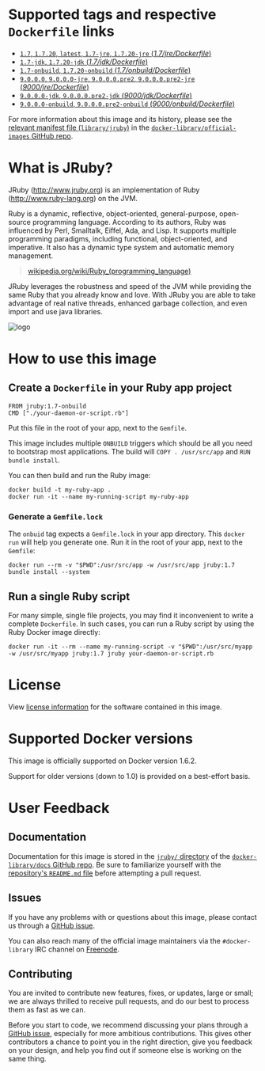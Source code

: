 # Supported tags and respective `Dockerfile` links

-	[`1.7`, `1.7.20`, `latest`, `1.7-jre`, `1.7.20-jre` (*1.7/jre/Dockerfile*)](https://github.com/cpuguy83/docker-jruby/blob/882f6121c19e90e158bc86645335f8762d26ff19/1.7/jre/Dockerfile)
-	[`1.7-jdk`, `1.7.20-jdk` (*1.7/jdk/Dockerfile*)](https://github.com/cpuguy83/docker-jruby/blob/882f6121c19e90e158bc86645335f8762d26ff19/1.7/jdk/Dockerfile)
-	[`1.7-onbuild`, `1.7.20-onbuild` (*1.7/onbuild/Dockerfile*)](https://github.com/cpuguy83/docker-jruby/blob/882f6121c19e90e158bc86645335f8762d26ff19/1.7/onbuild/Dockerfile)
-	[`9.0.0.0`, `9.0.0.0-jre`, `9.0.0.0.pre2`, `9.0.0.0.pre2-jre` (*9000/jre/Dockerfile*)](https://github.com/cpuguy83/docker-jruby/blob/0f5ca4efd34cedd56e7e2c7138f98c5e80402c6b/9000/jre/Dockerfile)
-	[`9.0.0.0-jdk`, `9.0.0.0.pre2-jdk` (*9000/jdk/Dockerfile*)](https://github.com/cpuguy83/docker-jruby/blob/0f5ca4efd34cedd56e7e2c7138f98c5e80402c6b/9000/jdk/Dockerfile)
-	[`9.0.0.0-onbuild`, `9.0.0.0.pre2-onbuild` (*9000/onbuild/Dockerfile*)](https://github.com/cpuguy83/docker-jruby/blob/0f5ca4efd34cedd56e7e2c7138f98c5e80402c6b/9000/onbuild/Dockerfile)

For more information about this image and its history, please see the [relevant manifest file (`library/jruby`)](https://github.com/docker-library/official-images/blob/master/library/jruby) in the [`docker-library/official-images` GitHub repo](https://github.com/docker-library/official-images).

# What is JRuby?

JRuby (http://www.jruby.org) is an implementation of Ruby (http://www.ruby-lang.org) on the JVM.

Ruby is a dynamic, reflective, object-oriented, general-purpose, open-source programming language. According to its authors, Ruby was influenced by Perl, Smalltalk, Eiffel, Ada, and Lisp. It supports multiple programming paradigms, including functional, object-oriented, and imperative. It also has a dynamic type system and automatic memory management.

> [wikipedia.org/wiki/Ruby_(programming_language)](https://en.wikipedia.org/wiki/Ruby_%28programming_language%29)

JRuby leverages the robustness and speed of the JVM while providing the same Ruby that you already know and love. With JRuby you are able to take advantage of real native threads, enhanced garbage collection, and even import and use java libraries.

![logo](https://raw.githubusercontent.com/docker-library/docs/master/jruby/logo.png)

# How to use this image

## Create a `Dockerfile` in your Ruby app project

	FROM jruby:1.7-onbuild
	CMD ["./your-daemon-or-script.rb"]

Put this file in the root of your app, next to the `Gemfile`.

This image includes multiple `ONBUILD` triggers which should be all you need to bootstrap most applications. The build will `COPY . /usr/src/app` and `RUN
bundle install`.

You can then build and run the Ruby image:

	docker build -t my-ruby-app .
	docker run -it --name my-running-script my-ruby-app

### Generate a `Gemfile.lock`

The `onbuid` tag expects a `Gemfile.lock` in your app directory. This `docker
run` will help you generate one. Run it in the root of your app, next to the `Gemfile`:

	docker run --rm -v "$PWD":/usr/src/app -w /usr/src/app jruby:1.7 bundle install --system

## Run a single Ruby script

For many simple, single file projects, you may find it inconvenient to write a complete `Dockerfile`. In such cases, you can run a Ruby script by using the Ruby Docker image directly:

	docker run -it --rm --name my-running-script -v "$PWD":/usr/src/myapp -w /usr/src/myapp jruby:1.7 jruby your-daemon-or-script.rb

# License

View [license information](https://github.com/jruby/jruby/blob/master/COPYING) for the software contained in this image.

# Supported Docker versions

This image is officially supported on Docker version 1.6.2.

Support for older versions (down to 1.0) is provided on a best-effort basis.

# User Feedback

## Documentation

Documentation for this image is stored in the [`jruby/` directory](https://github.com/docker-library/docs/tree/master/jruby) of the [`docker-library/docs` GitHub repo](https://github.com/docker-library/docs). Be sure to familiarize yourself with the [repository's `README.md` file](https://github.com/docker-library/docs/blob/master/README.md) before attempting a pull request.

## Issues

If you have any problems with or questions about this image, please contact us through a [GitHub issue](https://github.com/cpuguy83/docker-jruby/issues).

You can also reach many of the official image maintainers via the `#docker-library` IRC channel on [Freenode](https://freenode.net).

## Contributing

You are invited to contribute new features, fixes, or updates, large or small; we are always thrilled to receive pull requests, and do our best to process them as fast as we can.

Before you start to code, we recommend discussing your plans through a [GitHub issue](https://github.com/cpuguy83/docker-jruby/issues), especially for more ambitious contributions. This gives other contributors a chance to point you in the right direction, give you feedback on your design, and help you find out if someone else is working on the same thing.
